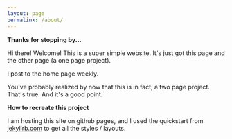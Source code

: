 ```yaml
---
layout: page
permalink: /about/
---
```

**Thanks for stopping by...**

Hi there! Welcome! This is a super simple website. It's just got this page and the other page (a one page project). 

I post to the home page weekly. 

You've probably realized by now that this is in fact, a two page project. That's true. And it's a good point. 

**How to recreate this project**


I am hosting this site on github pages, and I used the quickstart from [jekyllrb.com](https://jekyllrb.com/) to get all the styles / layouts. 
